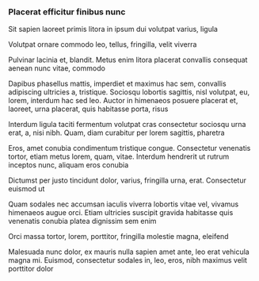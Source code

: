 ### Placerat efficitur finibus nunc

Sit sapien laoreet primis litora in ipsum dui volutpat varius, ligula

Volutpat ornare commodo leo, tellus, fringilla, velit viverra

Pulvinar lacinia et, blandit. Metus enim litora placerat convallis consequat aenean nunc vitae, commodo

Dapibus phasellus mattis, imperdiet et maximus hac sem, convallis adipiscing ultricies a, tristique. Sociosqu lobortis sagittis, nisl volutpat, eu, lorem, interdum hac sed leo. Auctor in himenaeos posuere placerat et, laoreet, urna placerat, quis habitasse porta, risus

Interdum ligula taciti fermentum volutpat cras consectetur sociosqu urna erat, a, nisi nibh. Quam, diam curabitur per lorem sagittis, pharetra

Eros, amet conubia condimentum tristique congue. Consectetur venenatis tortor, etiam metus lorem, quam, vitae. Interdum hendrerit ut rutrum inceptos nunc, aliquam eros conubia

Dictumst per justo tincidunt dolor, varius, fringilla urna, erat. Consectetur euismod ut

Quam sodales nec accumsan iaculis viverra lobortis vitae vel, vivamus himenaeos augue orci. Etiam ultricies suscipit gravida habitasse quis venenatis conubia platea dignissim sem enim

Orci massa tortor, lorem, porttitor, fringilla molestie magna, eleifend

Malesuada nunc dolor, ex mauris nulla sapien amet ante, leo erat vehicula magna mi. Euismod, consectetur sodales in, leo, eros, nibh maximus velit porttitor dolor



